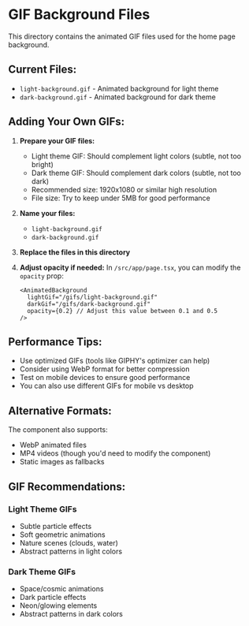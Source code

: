 # GIF Background Files

This directory contains the animated GIF files used for the home page background.

## Current Files:
- `light-background.gif` - Animated background for light theme
- `dark-background.gif` - Animated background for dark theme

## Adding Your Own GIFs:

1. **Prepare your GIF files:**
   - Light theme GIF: Should complement light colors (subtle, not too bright)
   - Dark theme GIF: Should complement dark colors (subtle, not too dark)
   - Recommended size: 1920x1080 or similar high resolution
   - File size: Try to keep under 5MB for good performance

2. **Name your files:**
   - `light-background.gif`
   - `dark-background.gif`

3. **Replace the files in this directory**

4. **Adjust opacity if needed:**
   In `/src/app/page.tsx`, you can modify the `opacity` prop:
   ```tsx
   <AnimatedBackground 
     lightGif="/gifs/light-background.gif"
     darkGif="/gifs/dark-background.gif"
     opacity={0.2} // Adjust this value between 0.1 and 0.5
   />
   ```

## Performance Tips:
- Use optimized GIFs (tools like GIPHY's optimizer can help)
- Consider using WebP format for better compression
- Test on mobile devices to ensure good performance
- You can also use different GIFs for mobile vs desktop

## Alternative Formats:
The component also supports:
- WebP animated files
- MP4 videos (though you'd need to modify the component)
- Static images as fallbacks

## GIF Recommendations:

### Light Theme GIFs
- Subtle particle effects
- Soft geometric animations
- Nature scenes (clouds, water)
- Abstract patterns in light colors

### Dark Theme GIFs
- Space/cosmic animations
- Dark particle effects
- Neon/glowing elements
- Abstract patterns in dark colors
